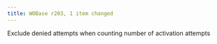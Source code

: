 ```yaml
---
title: WOBase r203, 1 item changed
---
```


Exclude denied attempts when counting number of activation attempts

